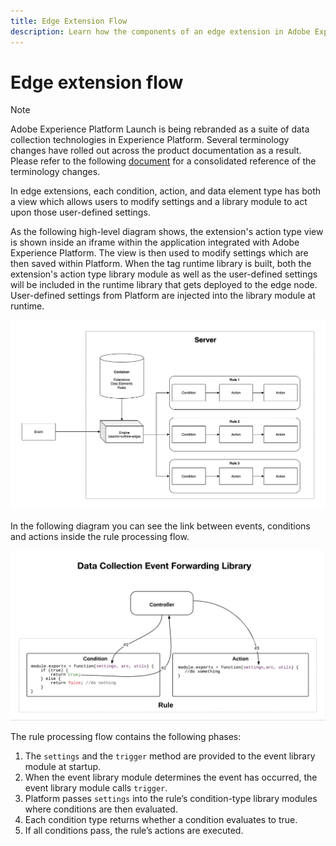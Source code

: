 ```yaml
---
title: Edge Extension Flow
description: Learn how the components of an edge extension in Adobe Experience Platform interact with each other at runtime.
---
```

# Edge extension flow

>[!NOTE]
>
>Adobe Experience Platform Launch is being rebranded as a suite of data collection technologies in Experience Platform. Several terminology changes have rolled out across the product documentation as a result. Please refer to the following [document](../../launch-term-updates.md) for a consolidated reference of the terminology changes.

In edge extensions, each condition, action, and data element type has both a view which allows users to modify settings and a library module to act upon those user-defined settings.

As the following high-level diagram shows, the extension's action type view is shown inside an iframe within the application integrated with Adobe Experience Platform. The view is then used to modify settings which are then saved within Platform. When the tag runtime library is built, both the extension's action type library module as well as the user-defined settings will be included in the runtime library that gets deployed to the edge node. User-defined settings from Platform are injected into the library module at runtime.

![extension flow diagram](../images/flow/edge/event-processing-flow.png)

In the following diagram you can see the link between events, conditions and actions inside the rule processing flow.

![rule processing flow diagram](../images/flow/edge/rule-processing-flow.png)

The rule processing flow contains the following phases:

1. The `settings` and the `trigger` method are provided to the event library module at startup.
1. When the event library module determines the event has occurred, the event library module calls `trigger`.
1. Platform passes `settings` into the rule’s condition-type library modules where conditions are then evaluated.
1. Each condition type returns whether a condition evaluates to true.
1. If all conditions pass, the rule’s actions are executed.
